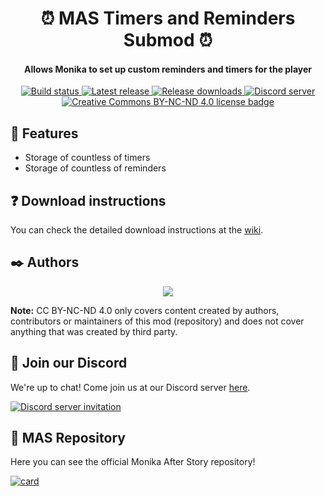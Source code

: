 <h1 align="center">⏰ MAS Timers and Reminders Submod ⏰</h1>
<h4 align="center">Allows Monika to set up custom reminders and timers for the player</h3>

<p align="center">
  <a href="https://github.com/my-otter-self/MAS_timers_and_reminders/actions/workflows/check.yml">
    <img alt="Build status" src="https://img.shields.io/github/workflow/status/my-otter-self/MAS_timers_and_reminders/Run%20checks%20on%20push/main">
  </a>
  <a href="https://github.com/my-otter-self/MAS_timers_and_reminders/releases/latest">
    <img alt="Latest release" src="https://img.shields.io/github/v/release/my-otter-self/MAS_timers_and_reminders">
  </a>
  <a href="https://github.com/my-otter-self/MAS_timers_and_reminders/releases">
    <img alt="Release downloads" src="https://img.shields.io/github/downloads/my-otter-self/MAS_timers_and_reminders/total">
  </a>
  <a href="https://mon.icu/discord">
    <img alt="Discord server" src="https://discordapp.com/api/guilds/970747033071804426/widget.png?style=shield">
  </a>
  <a href="https://github.com/my-otter-self/MAS_selfharm/blob/main/LICENSE.txt">
    <img alt="Creative Commons BY-NC-ND 4.0 license badge" src="https://img.shields.io/badge/License-CC_BY--NC--ND_4.0-lightgrey.svg">
  </a>
</p>


## 🌟 Features

  * Storage of countless of timers
  * Storage of countless of reminders


## ❓ Download instructions

You can check the detailed download instructions at the [wiki]().


## ✒️ Authors

<p align="center">
  <a href="https://github.com/my-otter-self/MAS_timers_and_reminders/graphs/contributors">
    <img src="https://contrib.rocks/image?repo=my-otter-self/MAS_timers_and_reminders&max=6" />
  </a>
</p>

**Note:** CC BY-NC-ND 4.0 only covers content created by authors, contributors or maintainers of this mod (repository) and does not cover
anything that was created by third party.


## 💬 Join our Discord

We're up to chat! Come join us at our Discord server [here](https://mon.icu/discord).

[![Discord server invitation](https://discordapp.com/api/guilds/970747033071804426/widget.png?style=banner3)](https://mon.icu/discord)

## 💚 MAS Repository
Here you can see the official Monika After Story repository!

[![card](https://github-readme-stats.vercel.app/api/pin/?username=Monika-After-Story&repo=MonikaModDev)](https://github.com/Monika-After-Story/MonikaModDev)
